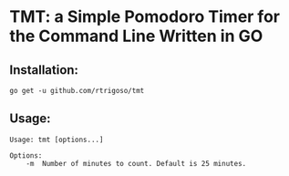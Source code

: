 # TMT: a Simple Pomodoro Timer for the Command Line Written in GO

## Installation:
```
go get -u github.com/rtrigoso/tmt
```
## Usage:
```
Usage: tmt [options...]

Options:
	-m	Number of minutes to count. Default is 25 minutes.
```